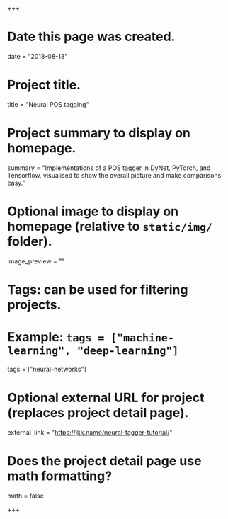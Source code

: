 +++
# Date this page was created.
date = "2018-08-13"

# Project title.
title = "Neural POS tagging"

# Project summary to display on homepage.
summary = "Implementations of a POS tagger in DyNet, PyTorch, and Tensorflow, visualised to show the overall picture and make comparisons easy."

# Optional image to display on homepage (relative to `static/img/` folder).
image_preview = ""

# Tags: can be used for filtering projects.
# Example: `tags = ["machine-learning", "deep-learning"]`
tags = ["neural-networks"]

# Optional external URL for project (replaces project detail page).
external_link = "https://jkk.name/neural-tagger-tutorial/"

# Does the project detail page use math formatting?
math = false

+++

